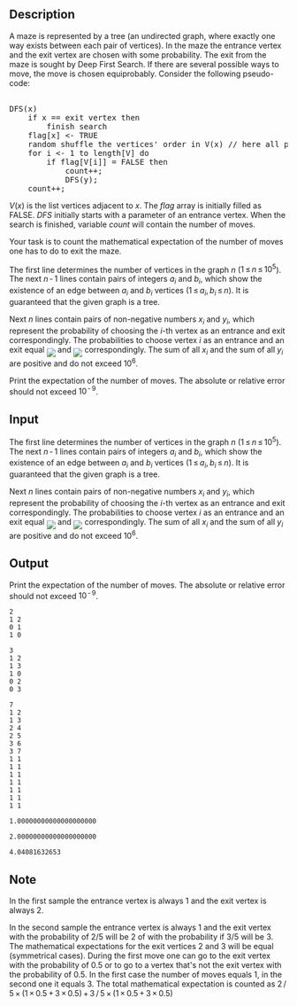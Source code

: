 ## Description

<div><p>A maze is represented by a tree (an undirected graph, where exactly one way exists between each pair of vertices). In the maze the entrance vertex and the exit vertex are chosen with some probability. The exit from the maze is sought by Deep First Search. If there are several possible ways to move, the move is chosen equiprobably. Consider the following pseudo-code:</p><pre class="verbatim"><br>DFS(x)<br>    if x == exit vertex then<br>        <span class="tex-font-style-underline">finish search</span><br>    flag[x] &lt;- TRUE<br>    random shuffle the vertices' order in V(x) // here all permutations have equal probability to be chosen<br>    for i &lt;- 1 to length[V] do<br>        if flag[V[i]] = FALSE then<br>            count++;<br>            DFS(y);<br>    count++;<br></pre><p><span class="tex-span"><i>V</i>(<i>x</i>)</span> is the list vertices adjacent to <span class="tex-span"><i>x</i></span>. The <span class="tex-span"><i>flag</i></span> array is initially filled as <span class="tex-font-style-tt">FALSE</span>. <span class="tex-span"><i>DFS</i></span> initially starts with a parameter of an entrance vertex. When the <span class="tex-font-style-underline">search is finished</span>, variable <span class="tex-span"><i>count</i></span> will contain the number of moves.</p><p>Your task is to count the mathematical expectation of the number of moves one has to do to exit the maze.</p></div><div class="input-specification"><p>The first line determines the number of vertices in the graph <span class="tex-span"><i>n</i></span> (<span class="tex-span">1 ≤ <i>n</i> ≤ 10<sup class="upper-index">5</sup></span>). The next <span class="tex-span"><i>n</i> - 1</span> lines contain pairs of integers <span class="tex-span"><i>a</i><sub class="lower-index"><i>i</i></sub></span> and <span class="tex-span"><i>b</i><sub class="lower-index"><i>i</i></sub></span>, which show the existence of an edge between <span class="tex-span"><i>a</i><sub class="lower-index"><i>i</i></sub></span> and <span class="tex-span"><i>b</i><sub class="lower-index"><i>i</i></sub></span> vertices (<span class="tex-span">1 ≤ <i>a</i><sub class="lower-index"><i>i</i></sub>, <i>b</i><sub class="lower-index"><i>i</i></sub> ≤ <i>n</i></span>). It is guaranteed that the given graph is a tree.</p><p>Next <span class="tex-span"><i>n</i></span> lines contain pairs of non-negative numbers <span class="tex-span"><i>x</i><sub class="lower-index"><i>i</i></sub></span> and <span class="tex-span"><i>y</i><sub class="lower-index"><i>i</i></sub></span>, which represent the probability of choosing the <span class="tex-span"><i>i</i></span>-th vertex as an entrance and exit correspondingly. The probabilities to choose vertex <span class="tex-span"><i>i</i></span> as an entrance and an exit equal <img align="middle" class="tex-formula" src="file://9qbTdSkj.png" style="max-width: 100.0%;max-height: 100.0%;"> and <img align="middle" class="tex-formula" src="file://jqh7Cm2y.png" style="max-width: 100.0%;max-height: 100.0%;"> correspondingly. The sum of all <span class="tex-span"><i>x</i><sub class="lower-index"><i>i</i></sub></span> and the sum of all <span class="tex-span"><i>y</i><sub class="lower-index"><i>i</i></sub></span> are positive and do not exceed <span class="tex-span">10<sup class="upper-index">6</sup></span>.</p></div><div class="output-specification"><p>Print the expectation of the number of moves. The absolute or relative error should not exceed <span class="tex-span">10<sup class="upper-index"> - 9</sup></span>.</p></div>

## Input

<p>The first line determines the number of vertices in the graph <span class="tex-span"><i>n</i></span> (<span class="tex-span">1 ≤ <i>n</i> ≤ 10<sup class="upper-index">5</sup></span>). The next <span class="tex-span"><i>n</i> - 1</span> lines contain pairs of integers <span class="tex-span"><i>a</i><sub class="lower-index"><i>i</i></sub></span> and <span class="tex-span"><i>b</i><sub class="lower-index"><i>i</i></sub></span>, which show the existence of an edge between <span class="tex-span"><i>a</i><sub class="lower-index"><i>i</i></sub></span> and <span class="tex-span"><i>b</i><sub class="lower-index"><i>i</i></sub></span> vertices (<span class="tex-span">1 ≤ <i>a</i><sub class="lower-index"><i>i</i></sub>, <i>b</i><sub class="lower-index"><i>i</i></sub> ≤ <i>n</i></span>). It is guaranteed that the given graph is a tree.</p><p>Next <span class="tex-span"><i>n</i></span> lines contain pairs of non-negative numbers <span class="tex-span"><i>x</i><sub class="lower-index"><i>i</i></sub></span> and <span class="tex-span"><i>y</i><sub class="lower-index"><i>i</i></sub></span>, which represent the probability of choosing the <span class="tex-span"><i>i</i></span>-th vertex as an entrance and exit correspondingly. The probabilities to choose vertex <span class="tex-span"><i>i</i></span> as an entrance and an exit equal <img align="middle" class="tex-formula" src="file://9qbTdSkj.png" style="max-width: 100.0%;max-height: 100.0%;"> and <img align="middle" class="tex-formula" src="file://jqh7Cm2y.png" style="max-width: 100.0%;max-height: 100.0%;"> correspondingly. The sum of all <span class="tex-span"><i>x</i><sub class="lower-index"><i>i</i></sub></span> and the sum of all <span class="tex-span"><i>y</i><sub class="lower-index"><i>i</i></sub></span> are positive and do not exceed <span class="tex-span">10<sup class="upper-index">6</sup></span>.</p>

## Output

<p>Print the expectation of the number of moves. The absolute or relative error should not exceed <span class="tex-span">10<sup class="upper-index"> - 9</sup></span>.</p>





```input1
2
1 2
0 1
1 0

```




```input2
3
1 2
1 3
1 0
0 2
0 3

```




```input3
7
1 2
1 3
2 4
2 5
3 6
3 7
1 1
1 1
1 1
1 1
1 1
1 1
1 1

```




```output1
1.00000000000000000000

```




```output2
2.00000000000000000000

```




```output3
4.04081632653
```



## Note

<p>In the first sample the entrance vertex is always 1 and the exit vertex is always 2.</p><p>In the second sample the entrance vertex is always 1 and the exit vertex with the probability of 2/5 will be 2 of with the probability if 3/5 will be 3. The mathematical expectations for the exit vertices 2 and 3 will be equal (symmetrical cases). During the first move one can go to the exit vertex with the probability of 0.5 or to go to a vertex that's not the exit vertex with the probability of 0.5. In the first case the number of moves equals 1, in the second one it equals 3. The total mathematical expectation is counted as <span class="tex-span">2 / 5 × (1 × 0.5 + 3 × 0.5) + 3 / 5 × (1 × 0.5 + 3 × 0.5)</span></p>
